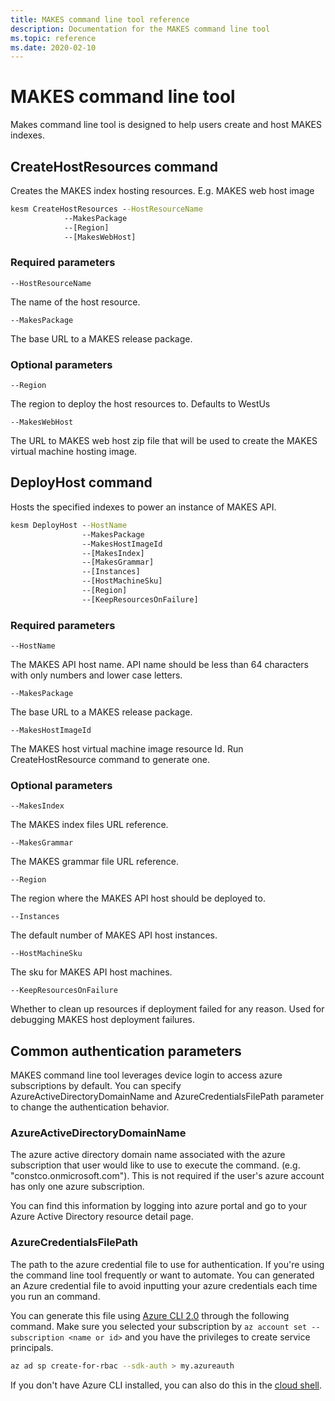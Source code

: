 ```yaml
---
title: MAKES command line tool reference
description: Documentation for the MAKES command line tool
ms.topic: reference
ms.date: 2020-02-10
---
```


# MAKES command line tool

Makes command line tool is designed to help users create and host MAKES indexes.

## CreateHostResources command

Creates the MAKES index hosting resources. E.g. MAKES web host image

```cmd
kesm CreateHostResources --HostResourceName
            --MakesPackage
            --[Region]
            --[MakesWebHost]
```

### Required parameters

`--HostResourceName`

The name of the host resource.  

`--MakesPackage`

The base URL to a MAKES release package.

### Optional parameters

`--Region`

The region to deploy the host resources to. Defaults to WestUs

`--MakesWebHost`

The URL to MAKES web host zip file that will be used to create the MAKES virtual machine hosting image.

## DeployHost command

Hosts the specified indexes to power an instance of MAKES API.

```cmd
kesm DeployHost --HostName
                --MakesPackage
                --MakesHostImageId
                --[MakesIndex]
                --[MakesGrammar]
                --[Instances]
                --[HostMachineSku]
                --[Region]
                --[KeepResourcesOnFailure]
```

### Required parameters

`--HostName`

The MAKES API host name. API name should be less than 64 characters with only numbers and lower case letters.

`--MakesPackage`

The base URL to a MAKES release package.

`--MakesHostImageId`

The MAKES host virtual machine image resource Id. Run CreateHostResource command to generate one.

### Optional parameters

`--MakesIndex`

The MAKES index files URL reference.

`--MakesGrammar`

The MAKES grammar file URL reference.

`--Region`

The region where the MAKES API host should be deployed to.

`--Instances`

The default number of MAKES API host instances.

`--HostMachineSku`

The sku for MAKES API host machines.

`--KeepResourcesOnFailure`

Whether to clean up resources if deployment failed for any reason. Used for debugging MAKES host deployment failures.

## Common authentication parameters

MAKES command line tool leverages device login to access azure subscriptions by default. You can specify AzureActiveDirectoryDomainName and AzureCredentialsFilePath parameter to change the authentication behavior.

### AzureActiveDirectoryDomainName

The azure active directory domain name associated with the azure subscription that user would like to use to execute the command. (e.g. "constco.onmicrosoft.com"). This is not required if the user's azure account has only one azure subscription.

You can find this information by logging into azure portal and go to your Azure Active Directory resource detail page.

### AzureCredentialsFilePath

The path to the azure credential file to use for authentication. If you're using the command line tool frequently or want to automate. You can generated an Azure credential file to avoid inputting your azure credentials each time you run an command.

You can generate this file using [Azure CLI 2.0](https://github.com/Azure/azure-cli) through the following command. Make sure you selected your subscription by `az account set --subscription <name or id>` and you have the privileges to create service principals.

```bash
az ad sp create-for-rbac --sdk-auth > my.azureauth
```

If you don't have Azure CLI installed, you can also do this in the [cloud shell](https://docs.microsoft.com/azure/cloud-shell/quickstart).
